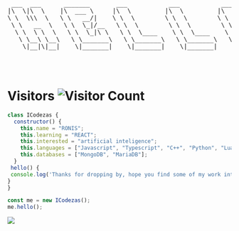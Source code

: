 <pre>
 ___  ___      _______       ___           ___           ________                  ___     
|\  \|\  \    |\  ___ \     |\  \         |\  \         |\   __  \         ___    |\  \    
\ \  \\\  \   \ \   __/|    \ \  \        \ \  \        \ \  \|\  \       |\__\   \ \  \   
 \ \   __  \   \ \  \_|/__   \ \  \        \ \  \        \ \  \\\  \      \|__|    \ \  \  
  \ \  \ \  \   \ \  \_|\ \   \ \  \____    \ \  \____    \ \  \\\  \         ___   \ \  \ 
   \ \__\ \__\   \ \_______\   \ \_______\   \ \_______\   \ \_______\       |\__\   \ \__\
    \|__|\|__|    \|_______|    \|_______|    \|_______|    \|_______|       \|__|    \|__|
                                                                                           
                                                                                           
                                                                                           
</pre>
# Visitors ![Visitor Count](https://profile-counter.glitch.me/iCodezas/count.svg)

```javascript
class ICodezas {
  constructor() {
    this.name = "RONIS";
    this.learning = "REACT";
    this.interested = "artificial inteligence";
    this.languages = ["Javascript", "Typescript", "C++", "Python", "Lua"];
    this.databases = ["MongoDB", "MariaDB"];
  }
 hello() {
 console.log('Thanks for dropping by, hope you find some of my work interesting.')
}
}

const me = new ICodezas();
me.hello();
```
![](https://github.com/DollnKey/snk/raw/output/github-contribution-grid-snake.svg)

<!---
iCodezas/iCodezas is a ✨ special ✨ repository because its `README.md` (this file) appears on your GitHub profile.
You can click the Preview link to take a look at your changes.
--->
